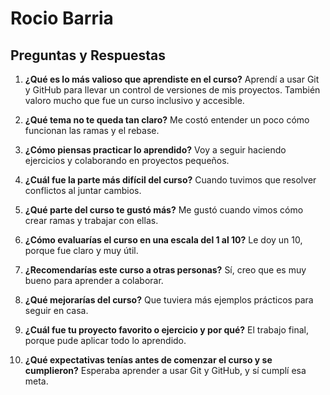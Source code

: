 # Rocio Barria

## Preguntas y Respuestas

1. **¿Qué es lo más valioso que aprendiste en el curso?**
   Aprendí a usar Git y GitHub para llevar un control de versiones de mis proyectos. También valoro mucho que fue un curso inclusivo y accesible.

2. **¿Qué tema no te queda tan claro?**
   Me costó entender un poco cómo funcionan las ramas y el rebase.

3. **¿Cómo piensas practicar lo aprendido?**
   Voy a seguir haciendo ejercicios y colaborando en proyectos pequeños.

4. **¿Cuál fue la parte más difícil del curso?**
   Cuando tuvimos que resolver conflictos al juntar cambios.

5. **¿Qué parte del curso te gustó más?**
   Me gustó cuando vimos cómo crear ramas y trabajar con ellas.

6. **¿Cómo evaluarías el curso en una escala del 1 al 10?**
   Le doy un 10, porque fue claro y muy útil.

7. **¿Recomendarías este curso a otras personas?**
   Sí, creo que es muy bueno para aprender a colaborar.

8. **¿Qué mejorarías del curso?**
   Que tuviera más ejemplos prácticos para seguir en casa.

9. **¿Cuál fue tu proyecto favorito o ejercicio y por qué?**
   El trabajo final, porque pude aplicar todo lo aprendido.

10. **¿Qué expectativas tenías antes de comenzar el curso y se cumplieron?**
    Esperaba aprender a usar Git y GitHub, y sí cumplí esa meta.

